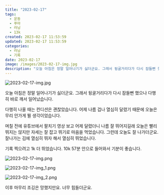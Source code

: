 ```yaml
---
title: "2023-02-17"
tags:
  - 운동
  - 푸마
  - 러닝
  - 13k
created: 2023-02-17 11:53:59
updated: 2023-02-17 11:53:59
categories:
  - 러닝
  - 기록
date: 2023-02-17
image: /images/2023-02-17-img.jpg
description: "오늘 아침은 정말 일어나기가 싫더군요. 그래서 뒹굴거리다가 다시 잠들뻔 했으나 다행히 바로 깨서 일어났습니다. 다행히 나올 때는 컨디션은 괜찮았습니다. 어제 나름 겁나 열심히 달렸기 때문에 오늘은 무리 안가게 뛸 생각이었습니다. 며칠 전에 유튜브에서 팔치기 영상 보고 어제 달렸더니 나름"
---
```


![2023-02-17-img.jpg](/images/2023-02-17-img.jpg)
 
 

오늘 아침은 정말 일어나기가 싫더군요. 그래서 뒹굴거리다가 다시 잠들뻔 했으나 다행히 바로 깨서 일어났습니다.

다행히 나올 때는 컨디션은 괜찮았습니다. 어제 나름 겁나 열심히 달렸기 때문에 오늘은 무리 안가게 뛸 생각이었습니다.

며칠 전에 유튜브에서 팔치기 영상 보고 어제 달렸더니 나름 잘 뛰어지길래 오늘은 빨리 뛰지는 않지만 자세는 잘 잡고 뛰기로 마음을 먹었습니다. 그런데 오늘도 잘 나가더군요. 잘나가는 김에 열심히 뛰자 해서 열심히 뛰었습니다.

기록 찍으려고 1k 더 뛰었습니다. 10k 57분 안으로 들어와서 기분이 좋습니다. 

 
 ![2023-02-17-img.png](/images/2023-02-17-img.png)
 
 

 
 ![2023-02-17-img_1.png](/images/2023-02-17-img_1.png)
 
 

 
 ![2023-02-17-img_2.png](/images/2023-02-17-img_2.png)
 
 

이후 마무리 조깅은 망했지만요. 너무 힘들더군요.
